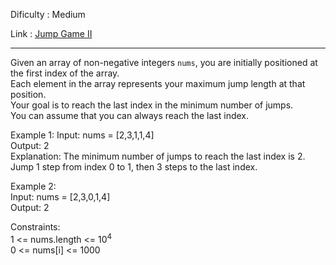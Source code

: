 Dificulty : Medium  

Link : [ Jump Game II ]( https://leetcode.com/problems/jump-game-ii/ )  
***
Given an array of non-negative integers `nums`, you are initially positioned at the first index of the array.  
Each element in the array represents your maximum jump length at that position.  
Your goal is to reach the last index in the minimum number of jumps.  
You can assume that you can always reach the last index.  

Example 1:
Input: nums = [2,3,1,1,4]  
Output: 2  
Explanation: The minimum number of jumps to reach the last index is 2.  
Jump 1 step from index 0 to 1, then 3 steps to the last index.  

Example 2:  
Input: nums = [2,3,0,1,4]  
Output: 2  
 

Constraints:  
1 <= nums.length <= 10<sup>4</sup>  
0 <= nums[i] <= 1000

